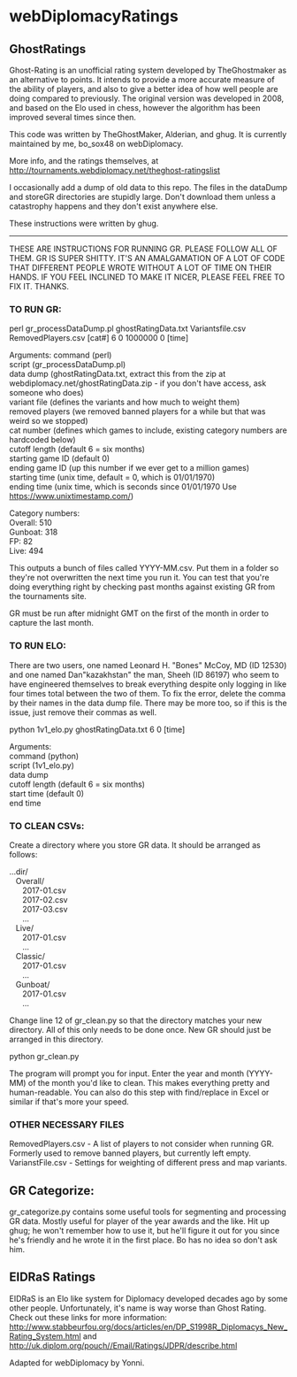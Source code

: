 # webDiplomacyRatings

## GhostRatings

Ghost-Rating is an unofficial rating system developed by TheGhostmaker as an alternative to points. It intends to provide a more accurate measure of the ability of players, and also to give a better idea of how well people are doing compared to previously. The original version was developed in 2008, and based on the Elo used in chess, however the algorithm has been improved several times since then.

This code was written by TheGhostMaker, Alderian, and ghug. It is currently maintained by me, bo_sox48 on webDiplomacy. 

More info, and the ratings themselves, at http://tournaments.webdiplomacy.net/theghost-ratingslist

I occasionally add a dump of old data to this repo. The files in the dataDump and storeGR directories are stupidly large. Don't download them unless a catastrophy happens and they don't exist anywhere else.

These instructions were written by ghug.

---

THESE ARE INSTRUCTIONS FOR RUNNING GR. PLEASE FOLLOW ALL OF THEM.
GR IS SUPER SHITTY. IT'S AN AMALGAMATION OF A LOT OF CODE THAT
DIFFERENT PEOPLE WROTE WITHOUT A LOT OF TIME ON THEIR HANDS. IF YOU
FEEL INCLINED TO MAKE IT NICER, PLEASE FEEL FREE TO FIX IT. THANKS.

### TO RUN GR:
perl gr_processDataDump.pl ghostRatingData.txt Variantsfile.csv RemovedPlayers.csv [cat#] 6 0 1000000 0 [time]

Arguments:
command (perl)  
script (gr_processDataDump.pl)  
data dump (ghostRatingData.txt, extract this from the zip at webdiplomacy.net/ghostRatingData.zip - 
if you don't have access, ask someone who does)  
variant file (defines the variants and how much to weight them)  
removed players (we removed banned players for a while but that was weird so we stopped)  
cat number (defines which games to include, existing category numbers are hardcoded below)  
cutoff length (default 6 = six months)  
starting game ID (default 0)  
ending game ID (up this number if we ever get to a million games)  
starting time (unix time, default = 0, which is 01/01/1970)  
ending time (unix time, which is seconds since 01/01/1970 Use https://www.unixtimestamp.com/)

Category numbers:  
Overall: 510  
Gunboat: 318  
FP: 82  
Live: 494

This outputs a bunch of files called YYYY-MM.csv. Put them in a folder so they're not
overwritten the next time you run it. You can test that you're doing everything
right by checking past months against existing GR from the tournaments site.

GR must be run after midnight GMT on the first of the month in order to capture the last month.

### TO RUN ELO:
There are two users, one named Leonard H. "Bones" McCoy, MD (ID 12530) and one named Dan"kazakhstan" the man, Sheeh (ID 86197) who seem to have engineered themselves 
to break everything despite only logging in like four times total between the two of them. To fix the error, delete the comma by their names in the data dump 
file. There may be more too, so if this is the issue, just remove their commas as well.

python 1v1_elo.py ghostRatingData.txt 6 0 [time]

Arguments:  
command (python)  
script (1v1_elo.py)  
data dump  
cutoff length (default 6 = six months)  
start time (default 0)  
end time  

### TO CLEAN CSVs:
Create a directory where you store GR data. It should be arranged as follows:


...dir/  
&nbsp;&nbsp;&nbsp;Overall/  
&nbsp;&nbsp;&nbsp;&nbsp;&nbsp;&nbsp;2017-01.csv  
&nbsp;&nbsp;&nbsp;&nbsp;&nbsp;&nbsp;2017-02.csv  
&nbsp;&nbsp;&nbsp;&nbsp;&nbsp;&nbsp;2017-03.csv  
&nbsp;&nbsp;&nbsp;&nbsp;&nbsp;&nbsp;...  
&nbsp;&nbsp;&nbsp;Live/  
&nbsp;&nbsp;&nbsp;&nbsp;&nbsp;&nbsp;2017-01.csv  
&nbsp;&nbsp;&nbsp;&nbsp;&nbsp;&nbsp;...  
&nbsp;&nbsp;&nbsp;Classic/  
&nbsp;&nbsp;&nbsp;&nbsp;&nbsp;&nbsp;2017-01.csv  
&nbsp;&nbsp;&nbsp;&nbsp;&nbsp;&nbsp;...  
&nbsp;&nbsp;&nbsp;Gunboat/  
&nbsp;&nbsp;&nbsp;&nbsp;&nbsp;&nbsp;2017-01.csv  
&nbsp;&nbsp;&nbsp;&nbsp;&nbsp;&nbsp;...


Change line 12 of gr_clean.py so that the directory matches your new directory.
All of this only needs to be done once. New GR should just be arranged in this
directory.

python gr_clean.py

The program will prompt you for input. Enter the year and month (YYYY-MM) of the
month you'd like to clean. This makes everything pretty and human-readable. You
can also do this step with find/replace in Excel or similar if that's more your
speed.

### OTHER NECESSARY FILES
RemovedPlayers.csv - A list of players to not consider when running GR.
Formerly used to remove banned players, but currently left empty.
VarianstFile.csv - Settings for weighting of different press and map variants.

## GR Categorize:
gr_categorize.py contains some useful tools for segmenting and processing GR data. Mostly
useful for player of the year awards and the like. Hit up ghug;
he won't remember how to use it, but he'll figure it out for you since he's
friendly and he wrote it in the first place. Bo has no idea so don't ask him.

## EIDRaS Ratings
EIDRaS is an Elo like system for Diplomacy developed decades ago by some other people. Unfortunately, it's name is way worse than Ghost Rating. Check out these links for more information:
http://www.stabbeurfou.org/docs/articles/en/DP_S1998R_Diplomacys_New_Rating_System.html
and
http://uk.diplom.org/pouch//Email/Ratings/JDPR/describe.html

Adapted for webDiplomacy by Yonni.

